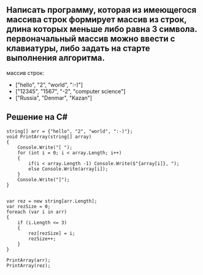 ## Написать программу, которая из имеющегося массива строк формирует массив из строк, длина которых меньше либо равна 3 символа. первоначальный массив можно ввести с клавиатуры, либо задать на старте выполнения алгоритма.

массив строк:
* ["hello", "2", "world", ":-)"]
* ["12345", "1567", "-2", "computer science"]
* ["Russia", "Denmar", "Kazan"]

## Решение на С#  

    string[] arr = {"hello", "2", "world", ":-)"};
    void PrintArray(string[] array)
    {
        Console.Write("[ ");
        for (int i = 0; i < array.Length; i++)
        {
            if(i < array.Length -1) Console.Write($"{array[i]}, ");
            else Console.Write(array[i]);
        }
        Console.Write("]");
    }


    var rez = new string[arr.Length];
    var rezSize = 0;
    foreach (var i in arr)
    {
        if (i.Length <= 3)
        {
            rez[rezSize] = i;
            rezSize++;
        }
    }

    PrintArray(arr);
    PrintArray(rez);
